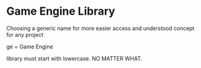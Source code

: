 # Game Engine Library

Choosing a generic name for more easier access and understood concept for any project

ge = Game Engine

library must start with lowercase. NO MATTER WHAT.

